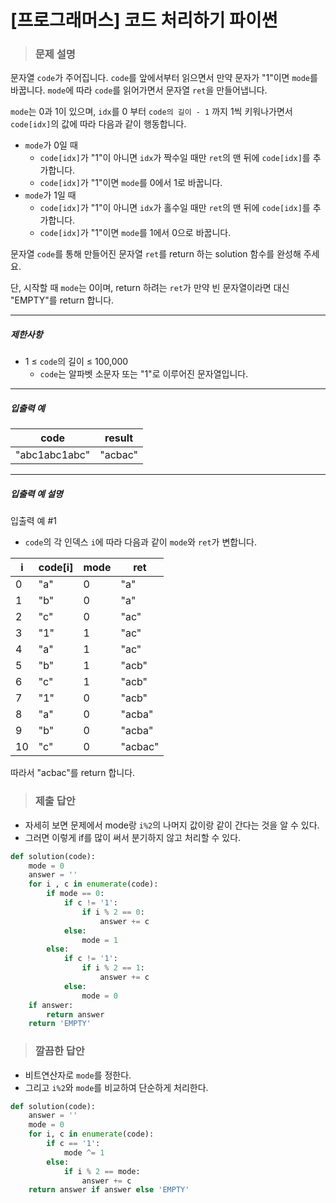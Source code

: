 # [프로그래머스] 코드 처리하기 파이썬

> ### 문제 설명

문자열 `code`가 주어집니다.
`code`를 앞에서부터 읽으면서 만약 문자가 "1"이면 `mode`를 바꿉니다. `mode`에 따라 `code`를 읽어가면서 문자열 `ret`을 만들어냅니다.

`mode`는 0과 1이 있으며, `idx`를 0 부터 `code의 길이 - 1` 까지 1씩 키워나가면서 `code[idx]`의 값에 따라 다음과 같이 행동합니다.

- `mode`가 0일 때
  - `code[idx]`가 "1"이 아니면 `idx`가 짝수일 때만 `ret`의 맨 뒤에 `code[idx]`를 추가합니다.
  - `code[idx]`가 "1"이면 `mode`를 0에서 1로 바꿉니다.
- `mode`가 1일 때
  - `code[idx]`가 "1"이 아니면 `idx`가 홀수일 때만 `ret`의 맨 뒤에 `code[idx]`를 추가합니다.
  - `code[idx]`가 "1"이면 `mode`를 1에서 0으로 바꿉니다.

문자열 `code`를 통해 만들어진 문자열 `ret`를 return 하는 solution 함수를 완성해 주세요.

단, 시작할 때 `mode`는 0이며, return 하려는 `ret`가 만약 빈 문자열이라면 대신 "EMPTY"를 return 합니다.

------

##### 제한사항

- 1 ≤ `code`의 길이 ≤ 100,000
  - `code`는 알파벳 소문자 또는 "1"로 이루어진 문자열입니다.

------

##### 입출력 예

| code          | result  |
| ------------- | ------- |
| "abc1abc1abc" | "acbac" |

------

##### 입출력 예 설명

입출력 예 #1

- `code`의 각 인덱스 `i`에 따라 다음과 같이 `mode`와 `ret`가 변합니다.

| i    | code[i] | mode | ret     |
| ---- | ------- | ---- | ------- |
| 0    | "a"     | 0    | "a"     |
| 1    | "b"     | 0    | "a"     |
| 2    | "c"     | 0    | "ac"    |
| 3    | "1"     | 1    | "ac"    |
| 4    | "a"     | 1    | "ac"    |
| 5    | "b"     | 1    | "acb"   |
| 6    | "c"     | 1    | "acb"   |
| 7    | "1"     | 0    | "acb"   |
| 8    | "a"     | 0    | "acba"  |
| 9    | "b"     | 0    | "acba"  |
| 10   | "c"     | 0    | "acbac" |

따라서 "acbac"를 return 합니다.

> ### 제출 답안

- 자세히 보면 문제에서  mode랑 `i%2`의 나머지 값이랑 같이 간다는 것을 알 수 있다.
- 그러면 이렇게 if를 많이 써서 분기하지 않고 처리할 수 있다.

```python
def solution(code):
    mode = 0
    answer = ''
    for i , c in enumerate(code):
        if mode == 0:
            if c != '1':
                if i % 2 == 0:
                    answer += c
            else:
                mode = 1
        else:
            if c != '1':
                if i % 2 == 1:
                    answer += c
            else:
                mode = 0
    if answer:
        return answer
    return 'EMPTY'
```

> ### 깔끔한 답안

- 비트연산자로 `mode`를 정한다.
- 그리고 `i%2`와 `mode`를 비교하여 단순하게 처리한다.

```python
def solution(code):
    answer = ''
    mode = 0
    for i, c in enumerate(code):
        if c == '1':
            mode ^= 1
        else:
            if i % 2 == mode:
                answer += c
    return answer if answer else 'EMPTY'
```